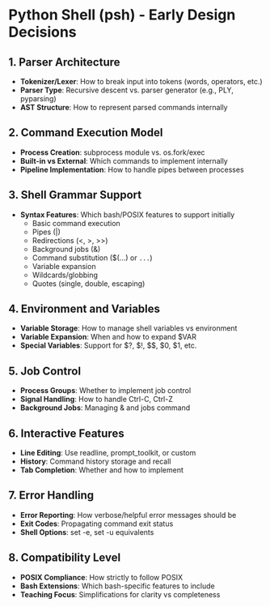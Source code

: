 # Python Shell (psh) - Early Design Decisions

## 1. Parser Architecture
- **Tokenizer/Lexer**: How to break input into tokens (words, operators, etc.)
- **Parser Type**: Recursive descent vs. parser generator (e.g., PLY, pyparsing)
- **AST Structure**: How to represent parsed commands internally

## 2. Command Execution Model
- **Process Creation**: subprocess module vs. os.fork/exec
- **Built-in vs External**: Which commands to implement internally
- **Pipeline Implementation**: How to handle pipes between processes

## 3. Shell Grammar Support
- **Syntax Features**: Which bash/POSIX features to support initially
  - Basic command execution
  - Pipes (|)
  - Redirections (<, >, >>)
  - Background jobs (&)
  - Command substitution ($(...) or `...`)
  - Variable expansion
  - Wildcards/globbing
  - Quotes (single, double, escaping)

## 4. Environment and Variables
- **Variable Storage**: How to manage shell variables vs environment
- **Variable Expansion**: When and how to expand $VAR
- **Special Variables**: Support for $?, $!, $$, $0, $1, etc.

## 5. Job Control
- **Process Groups**: Whether to implement job control
- **Signal Handling**: How to handle Ctrl-C, Ctrl-Z
- **Background Jobs**: Managing & and jobs command

## 6. Interactive Features
- **Line Editing**: Use readline, prompt_toolkit, or custom
- **History**: Command history storage and recall
- **Tab Completion**: Whether and how to implement

## 7. Error Handling
- **Error Reporting**: How verbose/helpful error messages should be
- **Exit Codes**: Propagating command exit status
- **Shell Options**: set -e, set -u equivalents

## 8. Compatibility Level
- **POSIX Compliance**: How strictly to follow POSIX
- **Bash Extensions**: Which bash-specific features to include
- **Teaching Focus**: Simplifications for clarity vs completeness